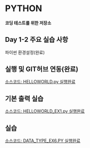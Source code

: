 # PYTHON
#### 코딩 테스트를 위한 저장소

## Day 1-2 주요 실습 사항
파이썬 환경설정(완료)

## 실행 및 GIT허브 연동(완료)
[소스코드: HELLOWORLD.py 실행완료](https://github.com/dreamdp01/PYTHON/blob/master/DAY1-2/HELLOWORLD.py)

## 기본 출력 실습
[소스코드: HELLOWORLD_EX1.py 실행완료](https://github.com/dreamdp01/PYTHON/blob/master/DAY1-2/HELLOWORLD_EX1.py)

## 실습 
[소스코드: DATA_TYPE_EX6.PY 실행완료]()